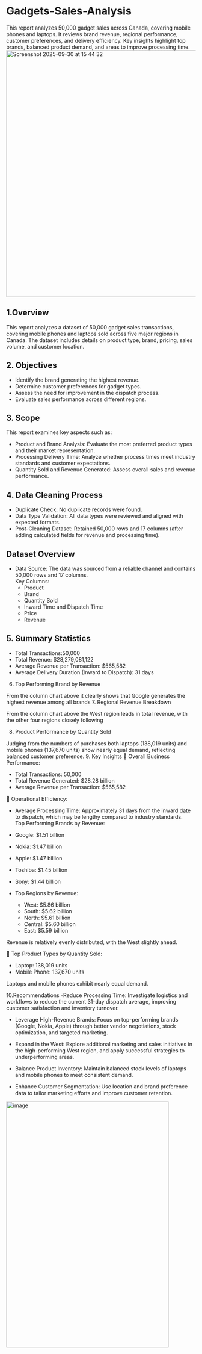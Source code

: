 # Gadgets-Sales-Analysis
This report analyzes 50,000 gadget sales across Canada, covering mobile phones and laptops. It reviews brand revenue, regional performance, customer preferences, and delivery efficiency. Key insights highlight top brands, balanced product demand, and areas to improve processing time.
<img width="1240" height="656" alt="Screenshot 2025-09-30 at 15 44 32" src="https://github.com/user-attachments/assets/ac7e0184-4b26-4572-adaf-61dafb3e1c24" />
## 1.Overview
This report analyzes a dataset of 50,000 gadget sales transactions, covering mobile phones and laptops sold across five major regions in Canada. The dataset includes details on product type, brand, pricing, sales volume, and customer location.

## 2. Objectives   
- Identify the brand generating the highest revenue.  
- Determine customer preferences for gadget types.  
- Assess the need for improvement in the dispatch process.  
- Evaluate sales performance across different regions.  

## 3. Scope  
This report examines key aspects such as:  
- Product and Brand Analysis: Evaluate the most preferred product types and their market representation.  
- Processing Delivery Time: Analyze whether process times meet industry standards and customer expectations.  
- Quantity Sold and Revenue Generated: Assess overall sales and revenue performance.

## 4. Data Cleaning Process 
- Duplicate Check: No duplicate records were found.
- Data Type Validation: All data types were reviewed and aligned with expected formats.
- Post-Cleaning Dataset: Retained 50,000 rows and 17 columns (after adding calculated fields for revenue and processing time).

## Dataset Overview 
- Data Source: The data was sourced from a reliable channel and contains 50,000 rows and 17 columns.  
Key Columns:  
  - Product  
  - Brand  
  - Quantity Sold  
  - Inward Time and Dispatch Time  
  - Price  
  - Revenue  

## 5. Summary Statistics
- Total Transactions:50,000  
- Total Revenue: $28,279,081,122  
- Average Revenue per Transaction: $565,582  
- Average Delivery Duration (Inward to Dispatch): 31 days  
6. Top Performing Brand by Revenue  
 
From the column chart above it clearly shows that Google generates the highest revenue among all brands 
7. Regional Revenue Breakdown 
 
From the column chart above the West region leads in total revenue, with the other four regions closely following

8. Product Performance by Quantity Sold 
 
Judging from the numbers of purchases both laptops (138,019 units) and mobile phones (137,670 units) show nearly equal demand, reflecting balanced customer preference.
9. Key Insights
	Overall Business Performance:
- Total Transactions: 50,000  
 - Total Revenue Generated: $28.28 billion  
  - Average Revenue per Transaction: $565,582  

	Operational Efficiency: 
  - Average Processing Time: Approximately 31 days from the inward date to dispatch, which may be lengthy compared to industry standards.  
     Top Performing Brands by Revenue:  
  - Google: $1.51 billion  
  - Nokia: $1.47 billion  
  - Apple: $1.47 billion  
  - Toshiba: $1.45 billion  
  - Sony: $1.44 billion  

- Top Regions by Revenue: 
  - West: $5.86 billion  
  - South: $5.62 billion  
  - North: $5.61 billion  
  - Central: $5.60 billion  
  - East: $5.59 billion  

Revenue is relatively evenly distributed, with the West slightly ahead.

	Top Product Types by Quantity Sold:
  - Laptop: 138,019 units  
  - Mobile Phone: 137,670 units  

Laptops and mobile phones exhibit nearly equal demand.

10.Recommendations 
-Reduce Processing Time: Investigate logistics and workflows to reduce the current 31-day dispatch average, improving customer satisfaction and inventory turnover.
- Leverage High-Revenue Brands: Focus on top-performing brands (Google, Nokia, Apple) through better vendor negotiations, stock optimization, and targeted marketing. 
- Expand in the West: Explore additional marketing and sales initiatives in the high-performing West region, and apply successful strategies to underperforming areas.  

- Balance Product Inventory: Maintain balanced stock levels of laptops and mobile phones to meet consistent demand.  
- Enhance Customer Segmentation: Use location and brand preference data to tailor marketing efforts and improve customer retention.
<img width="432" height="654" alt="image" src="https://github.com/user-attachments/assets/c8ae31c5-f658-49ca-9469-84f9715c208e" />
